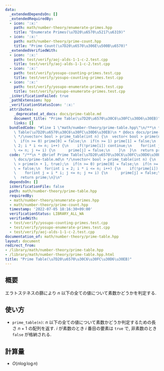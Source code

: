 ```yaml
---
data:
  _extendedDependsOn: []
  _extendedRequiredBy:
  - icon: ':x:'
    path: math/number-theory/enumerate-primes.hpp
    title: "Enumerate Primes(\u7D20\u6570\u5217\u6319)"
  - icon: ':x:'
    path: math/number-theory/prime-count.hpp
    title: "Prime Count(\u7D20\u6570\u306E\u500B\u6570)"
  _extendedVerifiedWith:
  - icon: ':x:'
    path: test/verify/aoj-alds-1-1-c-2.test.cpp
    title: test/verify/aoj-alds-1-1-c-2.test.cpp
  - icon: ':x:'
    path: test/verify/yosupo-counting-primes.test.cpp
    title: test/verify/yosupo-counting-primes.test.cpp
  - icon: ':x:'
    path: test/verify/yosupo-enumerate-primes.test.cpp
    title: test/verify/yosupo-enumerate-primes.test.cpp
  _isVerificationFailed: true
  _pathExtension: hpp
  _verificationStatusIcon: ':x:'
  attributes:
    _deprecated_at_docs: docs/prime-table.md
    document_title: "Prime Table(\u7D20\u6570\u30C6\u30FC\u30D6\u30EB)"
    links: []
  bundledCode: "#line 1 \"math/number-theory/prime-table.hpp\"\n/**\n * @brief Prime\
    \ Table(\u7D20\u6570\u30C6\u30FC\u30D6\u30EB)\n * @docs docs/prime-table.md\n\
    \ */\nvector< bool > prime_table(int n) {\n  vector< bool > prime(n + 1, true);\n\
    \  if(n >= 0) prime[0] = false;\n  if(n >= 1) prime[1] = false;\n  for(int i =\
    \ 2; i * i <= n; i++) {\n    if(!prime[i]) continue;\n    for(int j = i * i; j\
    \ <= n; j += i) {\n      prime[j] = false;\n    }\n  }\n  return prime;\n}\n"
  code: "/**\n * @brief Prime Table(\u7D20\u6570\u30C6\u30FC\u30D6\u30EB)\n * @docs\
    \ docs/prime-table.md\n */\nvector< bool > prime_table(int n) {\n  vector< bool\
    \ > prime(n + 1, true);\n  if(n >= 0) prime[0] = false;\n  if(n >= 1) prime[1]\
    \ = false;\n  for(int i = 2; i * i <= n; i++) {\n    if(!prime[i]) continue;\n\
    \    for(int j = i * i; j <= n; j += i) {\n      prime[j] = false;\n    }\n  }\n\
    \  return prime;\n}\n"
  dependsOn: []
  isVerificationFile: false
  path: math/number-theory/prime-table.hpp
  requiredBy:
  - math/number-theory/enumerate-primes.hpp
  - math/number-theory/prime-count.hpp
  timestamp: '2022-07-05 18:16:30+09:00'
  verificationStatus: LIBRARY_ALL_WA
  verifiedWith:
  - test/verify/yosupo-counting-primes.test.cpp
  - test/verify/yosupo-enumerate-primes.test.cpp
  - test/verify/aoj-alds-1-1-c-2.test.cpp
documentation_of: math/number-theory/prime-table.hpp
layout: document
redirect_from:
- /library/math/number-theory/prime-table.hpp
- /library/math/number-theory/prime-table.hpp.html
title: "Prime Table(\u7D20\u6570\u30C6\u30FC\u30D6\u30EB)"
---
```

## 概要

エラトステネスの篩により $n$ 以下の全ての値について素数かどうかを判定する.

## 使い方

* `prime_table(n)`: $n$ 以下の全ての値について素数かどうか判定するための長さ $n + 1$ の配列を返す. $i$ が素数のとき $i$ 番目の要素は `true` で, 非素数のとき `false` が格納される.

## 計算量

* $O(n \log \log n)$
